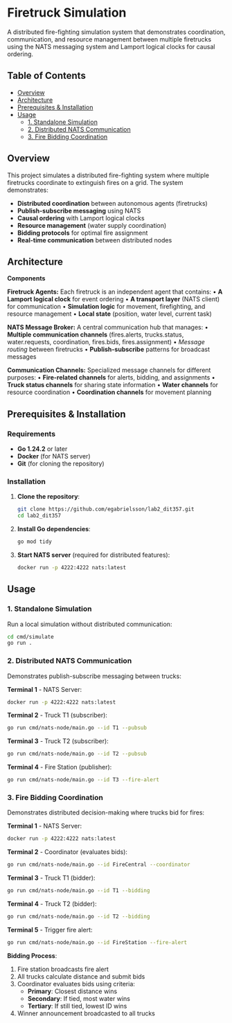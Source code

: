 # Firetruck Simulation

A distributed fire-fighting simulation system that demonstrates coordination, communication, and resource management between multiple firetrucks using the NATS messaging system and Lamport logical clocks for causal ordering.

## Table of Contents
- [Overview](#overview)
- [Architecture](#architecture)
- [Prerequisites & Installation](#prerequisites--installation)
- [Usage](#usage)
  - [1. Standalone Simulation](#1-standalone-simulation)
  - [2. Distributed NATS Communication](#2-distributed-nats-communication)
  - [3. Fire Bidding Coordination](#3-fire-bidding-coordination)

## Overview

This project simulates a distributed fire-fighting system where multiple firetrucks coordinate to extinguish fires on a grid. The system demonstrates:

- **Distributed coordination** between autonomous agents (firetrucks)
- **Publish-subscribe messaging** using NATS
- **Causal ordering** with Lamport logical clocks
- **Resource management** (water supply coordination)
- **Bidding protocols** for optimal fire assignment
- **Real-time communication** between distributed nodes

## Architecture

**Components**

**Firetruck Agents:** Each firetruck is an independent agent that contains:
•  **A Lamport logical clock** for event ordering
•  **A transport layer** (NATS client) for communication
•  **Simulation logic** for movement, firefighting, and resource management
•  **Local state** (position, water level, current task)

**NATS Message Broker:** A central communication hub that manages:
•  **Multiple communication channels** (fires.alerts, trucks.status, water.requests, coordination, fires.bids, fires.assignment)
•  *Message routing* between firetrucks
•  **Publish-subscribe** patterns for broadcast messages

**Communication Channels:** Specialized message channels for different purposes:
•  **Fire-related channels** for alerts, bidding, and assignments
•  **Truck status channels** for sharing state information
•  **Water channels** for resource coordination
•  **Coordination channels** for movement planning

## Prerequisites & Installation

### Requirements
- **Go 1.24.2** or later
- **Docker** (for NATS server)
- **Git** (for cloning the repository)

### Installation

1. **Clone the repository**:
   ```bash
   git clone https://github.com/egabrielsson/lab2_dit357.git
   cd lab2_dit357
   ```

2. **Install Go dependencies**:
   ```bash
   go mod tidy
   ```

3. **Start NATS server** (required for distributed features):
   ```bash
   docker run -p 4222:4222 nats:latest
   ```

## Usage

### 1. Standalone Simulation

Run a local simulation without distributed communication:

```bash
cd cmd/simulate
go run .
```

### 2. Distributed NATS Communication

Demonstrates publish-subscribe messaging between trucks:

**Terminal 1** - NATS Server:
```bash
docker run -p 4222:4222 nats:latest
```

**Terminal 2** - Truck T1 (subscriber):
```bash
go run cmd/nats-node/main.go --id T1 --pubsub
```

**Terminal 3** - Truck T2 (subscriber):
```bash
go run cmd/nats-node/main.go --id T2 --pubsub
```

**Terminal 4** - Fire Station (publisher):
```bash
go run cmd/nats-node/main.go --id T3 --fire-alert
```

### 3. Fire Bidding Coordination

Demonstrates distributed decision-making where trucks bid for fires:

**Terminal 1** - NATS Server:
```bash
docker run -p 4222:4222 nats:latest
```

**Terminal 2** - Coordinator (evaluates bids):
```bash
go run cmd/nats-node/main.go --id FireCentral --coordinator
```

**Terminal 3** - Truck T1 (bidder):
```bash
go run cmd/nats-node/main.go --id T1 --bidding
```

**Terminal 4** - Truck T2 (bidder):
```bash
go run cmd/nats-node/main.go --id T2 --bidding
```

**Terminal 5** - Trigger fire alert:
```bash
go run cmd/nats-node/main.go --id FireStation --fire-alert
```

**Bidding Process**:
1. Fire station broadcasts fire alert
2. All trucks calculate distance and submit bids
3. Coordinator evaluates bids using criteria:
   - **Primary**: Closest distance wins
   - **Secondary**: If tied, most water wins  
   - **Tertiary**: If still tied, lowest ID wins
4. Winner announcement broadcasted to all trucks